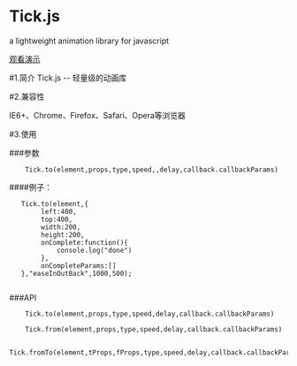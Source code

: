 Tick.js
=======

a lightweight animation library for javascript

[观看演示]( http://harryfight.github.io/Tick.js.)

#1.简介
Tick.js -- 轻量级的动画库


#2.兼容性

IE6+、Chrome、Firefox、Safari、Opera等浏览器

#3.使用

###参数

````
	Tick.to(element,props,type,speed,,delay,callback.callbackParams)
````

####例子：

````
   Tick.to(element,{
   		left:400,
		top:400,
		width:200,
		height:200,
		onComplete:function(){
			console.log("done")
		},
		onCompleteParams:[]
   },"easeInOutBack",1000,500);
   
````

###API

````
	Tick.to(element,props,type,speed,delay,callback.callbackParams)
````

````
	Tick.from(element,props,type,speed,delay,callback.callbackParams)
````

````
	Tick.fromTo(element,tProps,fProps,type,speed,delay,callback.callbackParams)
````

